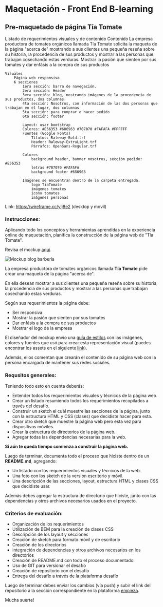 # Maquetación - Front End B-learning

## Pre-maquetado de página Tía Tomate

Listado de requerimientos visuales y de contenido
    Contenido
        La empresa productora de tomates orgánicos llamada Tía Tomate solicita
        la maqueta de la página "acerca de" mostrando a sus clientes una pequeña reseña sobre su historia, la procedencia de sus productos y mostrar a las personas que trabajan cosechando estas verduras. Mostrar la pasión que sienten por sus tomates y
        dar enfásis a la compra de sus productos

    Visuales
        Página web responsiva
        6 secciones
            1era sección: barra de navegación.
            2era sección: Header
            3era sección: blog, mostrando imágenes de la procedencia de sus productos, dos columnas.
            4ta sección: Nosotros, con información de las dos personas que trabajan en el lugar, dos columnas
            5ta sección: para comprar o hacer pedido
            6ta sección: footer

            Layout: usar bootstrap
            Colores: #E56353 #686963 #707070 #FAFAFA #FFFFFF
            Fuentes (Google Fonts)
                Títulos: Raleway-Bold.trf
                Header: Raleway-ExtraLight.trf
                Párrafos: OpenSans-Regular.trf

            Colores
                background header, banner nosotros, sección pedido: #E56353
                letras #707070 #FAFAFA
                background footer #686963

            Imágenes se encuentran dentro de la carpeta entregada.
                logo TiaTomate
                imágenes tomates
                icono tomates
                imágenes personas

Link: https://wireframe.cc/ylj8e2 (desktop y movil)




### Instrucciones:
Aplicando todo los conceptos y herramientas aprendidas en la experiencia online de maquetación, planifica la construcción de la página web de "Tía Tomate".

Revisa el mockup [aquí](img/tiatomate-desktop.png).

![Mockup blog barbería](img/tiatomate-desktop.png)

La empresa productora de tomates orgánicos llamada **Tía Tomate** pide crear una maqueta de la página "acerca de".

En ella desean mostrar a sus clientes una pequeña reseña sobre su historia, la procedencia de sus productos y mostrar a las personas que trabajan cosechando estas verduras.

Según sus requerimientos la página debe:

- Ser responsiva
- Mostrar la pasión que sienten por sus tomates
- Dar enfásis a la compra de sus productos
- Mostrar el logo de la empresa

El diseñador del mockup envío una [guía de estilos](img/tiatomate-guia-de-estilos.png) con las imágenes, colores y fuentes que usó para crear esta representación visual (puedes encontrar los assets en el siguiente [link](../assets)).

Además, ellos comentan que crearán el contenido de su página web con la persona encargada de mantener sus redes sociales.

### Requsitos generales:

Teniendo todo esto en cuenta deberás:

- Entender todos los requerimientos visuales y técnicos de la página web.
- Crear un listado resumiendo todos los requerimientos recopilados a través del desafío.
- Construir un sketch el cuál muestre las secciones de la página, junto con la estructura HTML y CSS (clases) que decidiste hacer para esta.
- Crear otro sketch que muestre la página web pero esta vez para dispositivos móviles.
-	Crear la estructura de directorios de la página web.
-	Agregar todas las dependencias necesarias para la web.

**Si aún te queda tiempo comienza a construir la página web.**

Luego de terminar, documenta todo el proceso que hiciste dentro de un **README.md**, agregando:

- Un listado con los requerimientos visuales y técnicos de la web.
- Una foto con los sketch de la versión escritorio y móvil.
- Una descripción de las secciones, layout, estructura HTML y clases CSS que decidiste usar.

Además debes agregar la estructura de directorio que hiciste, junto con las dependencias y otros archivos necesarios usados en el proyecto.

### Criterios de evaluación:

- Organización de los requerimientos
- Utilización de BEM para la creación de clases CSS
- Descripción de los layout y secciones
- Creación de sketch para formato móvil y de escritorio
- Creación de los directorios
- Integración de dependencias y otros archivos necesarios en los directorios
- Creación de README.md con todo el proceso documentado
- Uso de GIT para versionar el desafío
- Creación de repositorio con el desafío
- Entrega del desafío a través de la plataforma desafío

Luego de terminar debes enviar los cambios (vía push) y subir el link del repositorio a la sección correspondiente en la plataforma [empieza](https://empieza.desafiolatam.com "Desafío Latam").

Mucha suerte!
